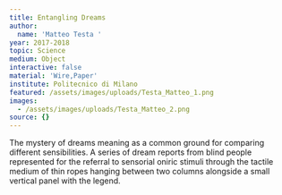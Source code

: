 ```yaml
---
title: Entangling Dreams
author:
  name: 'Matteo Testa '
year: 2017-2018
topic: Science
medium: Object
interactive: false
material: 'Wire,Paper'
institute: Politecnico di Milano
featured: /assets/images/uploads/Testa_Matteo_1.png
images:
  - /assets/images/uploads/Testa_Matteo_2.png
source: {}
---
```

The mystery of dreams meaning as a common ground for comparing different sensibilities. A series of dream reports from blind people represented for the referral to sensorial oniric stimuli through the tactile medium of thin ropes hanging between two columns alongside a small vertical panel with the legend.
